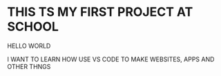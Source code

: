 
<H1> THIS TS MY FIRST PROJECT AT SCHOOL </H1>
<p> HELLO WORLD </p>
<P> I WANT TO LEARN HOW USE VS CODE TO MAKE WEBSITES, APPS AND OTHER THNGS</P>

